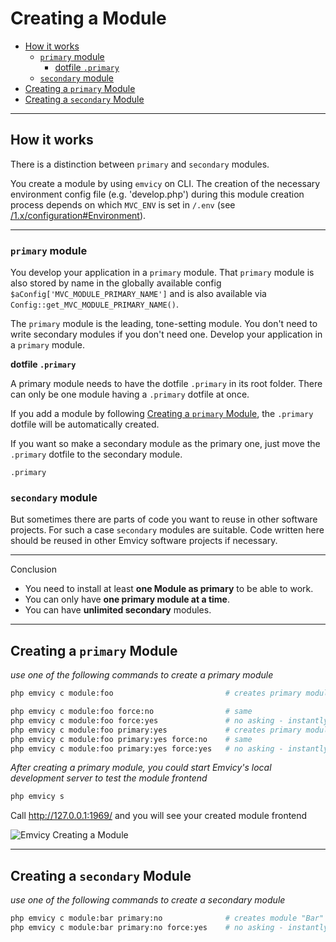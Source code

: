 
# Creating a Module

- [How it works](#how-it-works)
  - [`primary` module](#primary-module)
      - [dotfile `.primary`](#dotfile-primary)
  - [`secondary` module](#secondary-module)
- [Creating a `primary` Module](#creating-a-primary-module)
- [Creating a `secondary` Module](#creating-a-secondary-module)

---

<a id="how-it-works"></a>
## How it works

There is a distinction between `primary` and `secondary` modules.

You create a module by using `emvicy` on CLI. The creation of the necessary environment config file (e.g. 'develop.php') during this module creation process depends on which `MVC_ENV` is set in `/.env` (see [/1.x/configuration#Environment](/1.x/configuration#Environment)).

---

<a id="primary-module"></a>
### `primary` module    
You develop your application in a `primary` module.
That `primary` module is also stored by name in the globally available config `$aConfig['MVC_MODULE_PRIMARY_NAME']` and is also available via `Config::get_MVC_MODULE_PRIMARY_NAME()`.

The `primary` module is the leading, tone-setting module.
You don't need to write secondary modules if you don't need one. Develop your application in a `primary` module.

<a id="dotfile-primary"></a>

**dotfile `.primary`**

A primary module needs to have the dotfile `.primary` in its root folder. There can only be one module having a `.primary` dotfile at once.

If you add a module by following [Creating a `primary` Module](#creating-a-primary-module), the `.primary` dotfile will be automatically created.

If you want so make a secondary module as the primary one, just move the `.primary` dotfile to the secondary module.

~~~
.primary
~~~

<a id="secondary-module"></a>
### `secondary` module

But sometimes there are parts of code you want to reuse in other software projects.
For such a case `secondary` modules are suitable. Code written here should be reused in other Emvicy software projects if necessary.

<!--
For this version of Emvicy there are already some secondary, public Emvicy modules out there for reuse.
Public available modules:  
- <a href="https://github.com/gueff/Emvicy_module_DB" target="_blank">`https://github.com/gueff/Emvicy_module_DB`</a>
- <a href="https://github.com/gueff/Emvicy_module_OpenApi" target="_blank">`https://github.com/gueff/Emvicy_module_OpenApi`</a>
- <a href="https://github.com/gueff/Emvicy_module_Idolon" target="_blank">`https://github.com/gueff/Emvicy_module_Idolon`</a>
- <a href="https://github.com/gueff/Emvicy_module_Email" target="_blank">`https://github.com/gueff/Emvicy_module_Email`</a>
- <a href="https://github.com/gueff/Emvicy_module_Captcha" target="_blank">`https://github.com/gueff/Emvicy_module_Captcha`</a>
-->

---

Conclusion

- You need to install at least **one Module as primary** to be able to work.
- You can only have **one primary module at a time**.
- You can have **unlimited secondary** modules.

---

<a id="creating-a-primary-module"></a>
## Creating a `primary` Module

_use one of the following commands to create a primary module_  
~~~bash
php emvicy c module:foo                         # creates primary module "Foo"; asks if modulename is correct
~~~
~~~bash
php emvicy c module:foo force:no                # same
php emvicy c module:foo force:yes               # no asking - instantly creating of primary module "Foo"
php emvicy c module:foo primary:yes             # creates primary module "Foo"; asks if modulename is correct
php emvicy c module:foo primary:yes force:no    # same
php emvicy c module:foo primary:yes force:yes   # no asking - instantly creating of primary module "Foo"
~~~

_After creating a primary module, you could start Emvicy's local development server to test the module frontend_
~~~bash
php emvicy s
~~~

Call http://127.0.0.1:1969/ and you will see your created module frontend

![Emvicy Creating a Module](/doc/1.x/getting-started/emvicy-creating-a-module.png)

---

<a id="creating-a-secondary-module"></a>
## Creating a `secondary` Module

_use one of the following commands to create a secondary module_
~~~bash
php emvicy c module:bar primary:no              # creates module "Bar" as a secondary module; asks if modulename is correct
php emvicy c module:bar primary:no force:yes    # no asking - instantly creating of secondary module "Bar"
~~~
